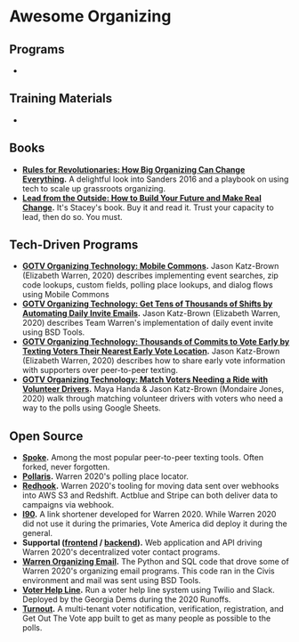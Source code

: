 # Awesome Organizing

## Programs
- 

## Training Materials
-

## Books

- **[Rules for Revolutionaries: How Big Organizing Can Change Everything](https://bookshop.org/books/rules-for-revolutionaries-how-big-organizing-can-change-everything/9781603587273).** A delightful look into Sanders 2016 and a playbook on using tech to scale up grassroots organizing.
- **[Lead from the Outside: How to Build Your Future and Make Real Change](https://bookshop.org/books/lead-from-the-outside-how-to-build-your-future-and-make-real-change/9781250214805).** It's Stacey's book. Buy it and read it. Trust your capacity to lead, then do so. You must.

## Tech-Driven Programs

- **[GOTV Organizing Technology: Mobile Commons](https://jasonkatzbrown.medium.com/gotv-organizing-technology-mobile-commons-60c222aedceb).** Jason Katz-Brown (Elizabeth Warren, 2020) describes implementing event searches, zip code lookups, custom fields, polling place lookups, and dialog flows using Mobile Commons
- **[GOTV Organizing Technology: Get Tens of Thousands of Shifts by Automating Daily Invite Emails](https://jasonkatzbrown.medium.com/gotv-organizing-technology-tens-of-thousands-of-shifts-by-automating-daily-invite-emails-9559785c7d22).** Jason Katz-Brown (Elizabeth Warren, 2020) describes Team Warren's implementation of daily event invite using BSD Tools. 
- **[GOTV Organizing Technology: Thousands of Commits to Vote Early by Texting Voters Their Nearest Early Vote Location](https://jasonkatzbrown.medium.com/gotv-organizing-technology-peer-to-peer-texting-about-early-vote-locations-97b774d74ecb).** Jason Katz-Brown (Elizabeth Warren, 2020) describes how to share early vote information with supporters over peer-to-peer texting.
- **[GOTV Organizing Technology: Match Voters Needing a Ride with Volunteer Drivers](https://jasonkatzbrown.medium.com/gotv-organizing-technology-match-voters-needing-a-ride-with-volunteer-drivers-9d41907790c).** Maya Handa & Jason Katz-Brown (Mondaire Jones, 2020) walk through matching volunteer drivers with voters who need a way to the polls using Google Sheets.

## Open Source 

- **[Spoke](https://github.com/MoveOnOrg/Spoke).** Among the most popular peer-to-peer texting tools. Often forked, never forgotten.
- **[Pollaris](https://github.com/Elizabeth-Warren/pollaris).** Warren 2020's polling place locator.
- **[Redhook](https://github.com/Elizabeth-Warren/redhook).** Warren 2020's tooling for moving data sent over webhooks into AWS S3 and Redshift. Actblue and Stripe can both deliver data to campaigns via webhook. 
- **[I90](https://github.com/Elizabeth-Warren/i90).** A link shortener developed for Warren 2020. While Warren 2020 did not use it during the primaries, Vote America did deploy it during the general.
- **Supportal ([frontend](https://github.com/Elizabeth-Warren/supportal-frontend) / [backend](https://github.com/Elizabeth-Warren/supportal-backend)).** Web application and API driving Warren 2020's decentralized voter contact programs. 
- **[Warren Organizing Email](https://github.com/Elizabeth-Warren/warren_organizing_email).** The Python and SQL code that drove some of Warren 2020's organizing email programs. This code ran in the Civis environment and mail was sent using BSD Tools.
- **[Voter Help Line](https://github.com/tomerovadia/VoterHelpLine).** Run a voter help line system using Twilio and Slack. Deployed by the Georgia Dems during the 2020 Runoffs.
- **[Turnout](https://github.com/vote/turnout).** A multi-tenant voter notification, verification, registration, and Get Out The Vote app built to get as many people as possible to the polls.
